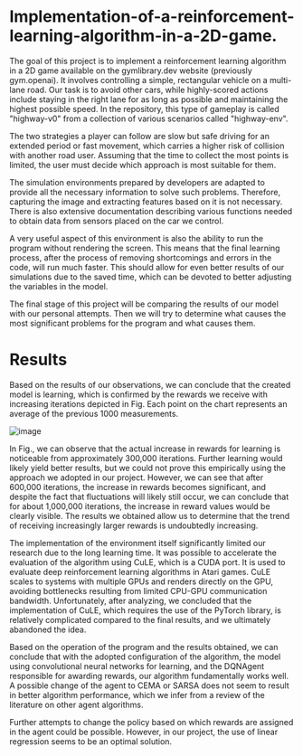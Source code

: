 # Implementation-of-a-reinforcement-learning-algorithm-in-a-2D-game.

The goal of this project is to implement a reinforcement learning algorithm in a 2D game available on the gymlibrary.dev website (previously gym.openai). It involves controlling a simple, rectangular vehicle on a multi-lane road. Our task is to avoid other cars, while highly-scored actions include staying in the right lane for as long as possible and maintaining the highest possible speed. In the repository, this type of gameplay is called "highway-v0" from a collection of various scenarios called "highway-env".

The two strategies a player can follow are slow but safe driving for an extended period or fast movement, which carries a higher risk of collision with another road user. Assuming that the time to collect the most points is limited, the user must decide which approach is most suitable for them.

The simulation environments prepared by developers are adapted to provide all the necessary information to solve such problems. Therefore, capturing the image and extracting features based on it is not necessary. There is also extensive documentation describing various functions needed to obtain data from sensors placed on the car we control.

A very useful aspect of this environment is also the ability to run the program without rendering the screen. This means that the final learning process, after the process of removing shortcomings and errors in the code, will run much faster. This should allow for even better results of our simulations due to the saved time, which can be devoted to better adjusting the variables in the model.

The final stage of this project will be comparing the results of our model with our personal attempts. Then we will try to determine what causes the most significant problems for the program and what causes them.

# Results
Based on the results of our observations, we can conclude that the created model is learning, which is confirmed by the rewards we receive with increasing iterations depicted in Fig. Each point on the chart represents an average of the previous 1000 measurements.

![image](https://user-images.githubusercontent.com/104165382/232477088-87f59af5-4ca6-461a-a89d-25f30b5e6d2d.png)

In Fig., we can observe that the actual increase in rewards for learning is noticeable from approximately 300,000 iterations. Further learning would likely yield better results, but we could not prove this empirically using the approach we adopted in our project. However, we can see that after 600,000 iterations, the increase in rewards becomes significant, and despite the fact that fluctuations will likely still occur, we can conclude that for about 1,000,000 iterations, the increase in reward values would be clearly visible. The results we obtained allow us to determine that the trend of receiving increasingly larger rewards is undoubtedly increasing.

The implementation of the environment itself significantly limited our research due to the long learning time. It was possible to accelerate the evaluation of the algorithm using CuLE, which is a CUDA port. It is used to evaluate deep reinforcement learning algorithms in Atari games. CuLE scales to systems with multiple GPUs and renders directly on the GPU, avoiding bottlenecks resulting from limited CPU-GPU communication bandwidth. Unfortunately, after analyzing, we concluded that the implementation of CuLE, which requires the use of the PyTorch library, is relatively complicated compared to the final results, and we ultimately abandoned the idea.

Based on the operation of the program and the results obtained, we can conclude that with the adopted configuration of the algorithm, the model using convolutional neural networks for learning, and the DQNAgent responsible for awarding rewards, our algorithm fundamentally works well. A possible change of the agent to CEMA or SARSA does not seem to result in better algorithm performance, which we infer from a review of the literature on other agent algorithms.

Further attempts to change the policy based on which rewards are assigned in the agent could be possible. However, in our project, the use of linear regression seems to be an optimal solution.
